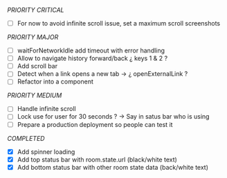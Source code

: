 _PRIORITY CRITICAL_
- [ ] For now to avoid infinite scroll issue, set a maximum scroll screenshots

_PRIORITY MAJOR_
- [ ] waitForNetworkIdle add timeout with error handling
- [ ] Allow to navigate history forward/back ¿ keys 1 & 2 ?
- [ ] Add scroll bar
- [ ] Detect when a link opens a new tab -> ¿ openExternalLink ?
- [ ] Refactor into a component

_PRIORITY MEDIUM_
- [ ] Handle infinite scroll
- [ ] Lock use for user for 30 seconds ? -> Say in satus bar who is using
- [ ] Prepare a production deployment so people can test it

_COMPLETED_
- [x] Add spinner loading
- [x] Add top status bar with room.state.url (black/white text)
- [x] Add bottom status bar with other room state data (back/white text)

